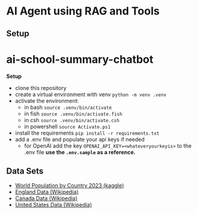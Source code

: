 # AI Agent using RAG and Tools

## Setup
# ai-school-summary-chatbot

**Setup**

- clone this repository
- create a virtual environment with venv `python -m venv .venv`
- activate the environment:
    - in bash `source .venv/bin/activate`
    - in fish `source .venv/bin/activate.fish`
    - in csh `source .venv/bin/activate.csh`
    - in powershell `source Activate.ps1`
- install the requirements `pip install -r requirements.txt`
- add a .env file and populate your api keys if needed
    - for OpenAI add the key `OPENAI_API_KEY=<whateveryourkeyis>` to the .env file **use the `.env.sample` as a reference.**

## Data Sets
- [World Population by Country 2023 (kaggle)](https://www.kaggle.com/datasets/joebeachcapital/world-population-by-country-2023)
- [England Data (Wikipedia)](https://en.wikipedia.org/wiki/England)
- [Canada Data (Wikipedia)](https://en.wikipedia.org/wiki/Canada)
- [United States Data (Wikipedia)](https://en.wikipedia.org/wiki/United_States)



